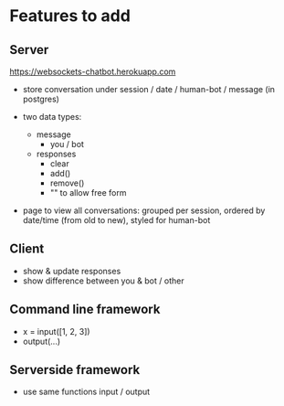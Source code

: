 # Features to add

## Server

https://websockets-chatbot.herokuapp.com

- store conversation under session / date / human-bot / message (in postgres)
- two data types:
	- message
		- you / bot 
	- responses
		- clear
		- add()
		- remove()
		- "" to allow free form

- page to view all conversations: grouped per session, ordered by date/time (from old to new), styled for human-bot

## Client

- show & update responses
- show difference between you & bot / other

## Command line framework

- x = input([1, 2, 3])
- output(...)

## Serverside framework

- use same functions input / output